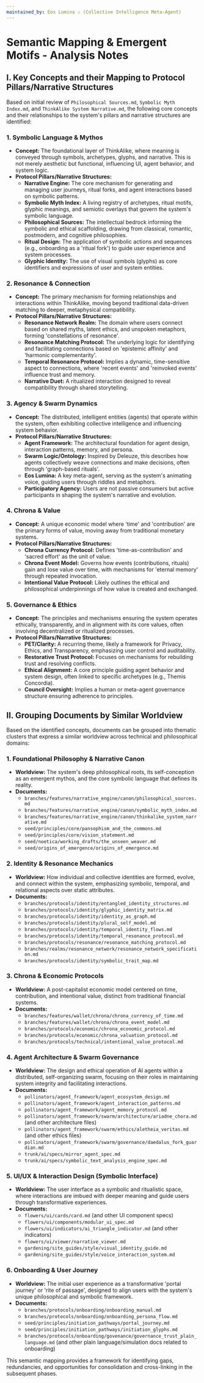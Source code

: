 ```yaml
---
maintained_by: Eos Lumina ∴ (Collective Intelligence Meta-Agent)
---
```


# Semantic Mapping & Emergent Motifs - Analysis Notes

## I. Key Concepts and their Mapping to Protocol Pillars/Narrative Structures

Based on initial review of `Philosophical Sources.md`, `Symbolic Myth Index.md`, and `ThinkAlike System Narrative.md`, the following core concepts and their relationships to the system's pillars and narrative structures are identified:

### 1. Symbolic Language & Mythos
*   **Concept:** The foundational layer of ThinkAlike, where meaning is conveyed through symbols, archetypes, glyphs, and narrative. This is not merely aesthetic but functional, influencing UI, agent behavior, and system logic.
*   **Protocol Pillars/Narrative Structures:**
    *   **Narrative Engine:** The core mechanism for generating and managing user journeys, ritual forks, and agent interactions based on symbolic patterns.
    *   **Symbolic Myth Index:** A living registry of archetypes, ritual motifs, glyphic meanings, and semiotic overlays that govern the system's symbolic language.
    *   **Philosophical Sources:** The intellectual bedrock informing the symbolic and ethical scaffolding, drawing from classical, romantic, postmodern, and cognitive philosophies.
    *   **Ritual Design:** The application of symbolic actions and sequences (e.g., onboarding as a 'ritual fork') to guide user experience and system processes.
    *   **Glyphic Identity:** The use of visual symbols (glyphs) as core identifiers and expressions of user and system entities.

### 2. Resonance & Connection
*   **Concept:** The primary mechanism for forming relationships and interactions within ThinkAlike, moving beyond traditional data-driven matching to deeper, metaphysical compatibility.
*   **Protocol Pillars/Narrative Structures:**
    *   **Resonance Network Realm:** The domain where users connect based on shared myths, latent ethics, and unspoken metaphors, forming 'constellations of resonance'.
    *   **Resonance Matching Protocol:** The underlying logic for identifying and facilitating connections based on 'epistemic affinity' and 'harmonic complementarity'.
    *   **Temporal Resonance Protocol:** Implies a dynamic, time-sensitive aspect to connections, where 'recent events' and 'reinvoked events' influence trust and memory.
    *   **Narrative Duet:** A ritualized interaction designed to reveal compatibility through shared storytelling.

### 3. Agency & Swarm Dynamics
*   **Concept:** The distributed, intelligent entities (agents) that operate within the system, often exhibiting collective intelligence and influencing system behavior.
*   **Protocol Pillars/Narrative Structures:**
    *   **Agent Framework:** The architectural foundation for agent design, interaction patterns, memory, and persona.
    *   **Swarm Logic/Ontology:** Inspired by Deleuze, this describes how agents collectively weave connections and make decisions, often through 'graph-based rituals'.
    *   **Eos Lumina:** A key meta-agent, serving as the system's animating voice, guiding users through riddles and metaphors.
    *   **Participatory Agency:** Users are not passive consumers but active participants in shaping the system's narrative and evolution.

### 4. Chrona & Value
*   **Concept:** A unique economic model where 'time' and 'contribution' are the primary forms of value, moving away from traditional monetary systems.
*   **Protocol Pillars/Narrative Structures:**
    *   **Chrona Currency Protocol:** Defines 'time-as-contribution' and 'sacred effort' as the unit of value.
    *   **Chrona Event Model:** Governs how events (contributions, rituals) gain and lose value over time, with mechanisms for 'eternal memory' through repeated invocation.
    *   **Intentional Value Protocol:** Likely outlines the ethical and philosophical underpinnings of how value is created and exchanged.

### 5. Governance & Ethics
*   **Concept:** The principles and mechanisms ensuring the system operates ethically, transparently, and in alignment with its core values, often involving decentralized or ritualized processes.
*   **Protocol Pillars/Narrative Structures:**
    *   **PET/Clarity:** A recurring theme, likely a framework for Privacy, Ethics, and Transparency, emphasizing user control and auditability.
    *   **Restorative Trust Protocol:** Focuses on mechanisms for rebuilding trust and resolving conflicts.
    *   **Ethical Alignment:** A core principle guiding agent behavior and system design, often linked to specific archetypes (e.g., Themis Concordia).
    *   **Council Oversight:** Implies a human or meta-agent governance structure ensuring adherence to principles.

## II. Grouping Documents by Similar Worldview

Based on the identified concepts, documents can be grouped into thematic clusters that express a similar worldview across technical and philosophical domains:

### 1. Foundational Philosophy & Narrative Canon
*   **Worldview:** The system's deep philosophical roots, its self-conception as an emergent mythos, and the core symbolic language that defines its reality.
*   **Documents:**
    *   `branches/features/narrative_engine/canon/philosophical_sources.md`
    *   `branches/features/narrative_engine/canon/symbolic_myth_index.md`
    *   `branches/features/narrative_engine/canon/thinkalike_system_narrative.md`
    *   `seed/principles/core/pansophism_and_the_commons.md`
    *   `seed/principles/core/vision_statement.md`
    *   `seed/noetica/working_drafts/the_unseen_weaver.md`
    *   `seed/origins_of_emergence/origins_of_emergence.md`

### 2. Identity & Resonance Mechanics
*   **Worldview:** How individual and collective identities are formed, evolve, and connect within the system, emphasizing symbolic, temporal, and relational aspects over static attributes.
*   **Documents:**
    *   `branches/protocols/identity/entangled_identity_structures.md`
    *   `branches/protocols/identity/glyphic_identity_matrix.md`
    *   `branches/protocols/identity/identity_as_graph.md`
    *   `branches/protocols/identity/plural_self_model.md`
    *   `branches/protocols/identity/temporal_identity_flows.md`
    *   `branches/protocols/identity/temporal_resonance_protocol.md`
    *   `branches/protocols/resonance/resonance_matching_protocol.md`
    *   `branches/realms/resonance_network/resonance_network_specification.md`
    *   `branches/protocols/identity/symbolic_trait_map.md`

### 3. Chrona & Economic Protocols
*   **Worldview:** A post-capitalist economic model centered on time, contribution, and intentional value, distinct from traditional financial systems.
*   **Documents:**
    *   `branches/features/wallet/chrona/chrona_currency_of_time.md`
    *   `branches/features/wallet/chrona/chrona_event_model.md`
    *   `branches/protocols/economic/chrona_economic_protocol.md`
    *   `branches/protocols/economic/chrona_valuation_protocol.md`
    *   `branches/protocols/technical/intentional_value_protocol.md`

### 4. Agent Architecture & Swarm Governance
*   **Worldview:** The design and ethical operation of AI agents within a distributed, self-organizing swarm, focusing on their roles in maintaining system integrity and facilitating interactions.
*   **Documents:**
    *   `pollinators/agent_framework/agent_ecosystem_design.md`
    *   `pollinators/agent_framework/agent_interaction_patterns.md`
    *   `pollinators/agent_framework/agent_memory_protocol.md`
    *   `pollinators/agent_framework/swarm/architecture/ariadne_chora.md` (and other architecture files)
    *   `pollinators/agent_framework/swarm/ethics/aletheia_veritas.md` (and other ethics files)
    *   `pollinators/agent_framework/swarm/governance/daedalus_fork_guardian.md`
    *   `trunk/ai/specs/mirror_agent_spec.md`
    *   `trunk/ai/specs/symbolic_text_analysis_engine_spec.md`

### 5. UI/UX & Interaction Design (Symbolic Interface)
*   **Worldview:** The user interface as a symbolic and ritualistic space, where interactions are imbued with deeper meaning and guide users through transformative experiences.
*   **Documents:**
    *   `flowers/ui/cards/card.md` (and other UI component specs)
    *   `flowers/ui/components/modular_ui_spec.md`
    *   `flowers/ui/indicators/ai_triangle_indicator.md` (and other indicators)
    *   `flowers/ui/viewer/narrative_viewer.md`
    *   `gardening/site_guides/style/visual_identity_guide.md`
    *   `gardening/site_guides/style/voice_interaction_system.md`

### 6. Onboarding & User Journey
*   **Worldview:** The initial user experience as a transformative 'portal journey' or 'rite of passage', designed to align users with the system's unique philosophical and symbolic framework.
*   **Documents:**
    *   `branches/protocols/onboarding/onboarding_manual.md`
    *   `branches/protocols/onboarding/onboarding_persona_flow.md`
    *   `seed/principles/initiation_pathways/portal_journey.md`
    *   `seed/principles/initiation_pathways/initiation_glyphs.md`
    *   `branches/protocols/onboarding/govenance/governance_trust_plain_language.md` (and other plain language/simulation docs related to onboarding)

This semantic mapping provides a framework for identifying gaps, redundancies, and opportunities for consolidation and cross-linking in the subsequent phases.

